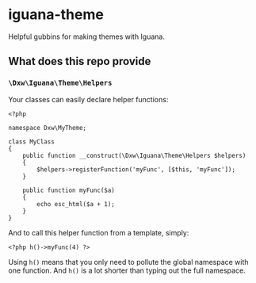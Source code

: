 # iguana-theme

Helpful gubbins for making themes with Iguana.

## What does this repo provide

### `\Dxw\Iguana\Theme\Helpers`

Your classes can easily declare helper functions:

```
<?php

namespace Dxw\MyTheme;

class MyClass
{
    public function __construct(\Dxw\Iguana\Theme\Helpers $helpers)
    {
        $helpers->registerFunction('myFunc', [$this, 'myFunc']);
    }

    public function myFunc($a)
    {
        echo esc_html($a + 1);
    }
}
```

And to call this helper function from a template, simply:

```
<?php h()->myFunc(4) ?>
```

Using `h()` means that you only need to pollute the global namespace with one function. And `h()` is a lot shorter than typing out the full namespace.
